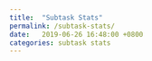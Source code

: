 ```yaml
---
title:  "Subtask Stats"
permalink: /subtask-stats/
date:   2019-06-26 16:48:00 +0800
categories: subtask stats
---
```

